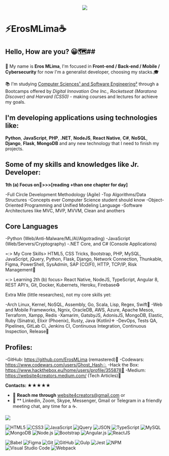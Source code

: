 <!-- Cover 
<p align="center">
	<img 
		alt=" " 
		loading="lazy" 
		src="./assets/Cover_GitHub.gif" 
		style="border-radius: 15px; box-shadow: 5px 5px 5px 5px rgba(0,0,0,.5);" 
		title="Eros MLima" 
	>
</p>  
#GoGoGo 🚀 🚀 🚀


<p align="center">
    <img windth="470" src="https://blog.radware.com/wp-content/uploads/2020/06/traffic-juanjo-1536x768.jpg" style="width: 480px; height: 200px; margin: 0px;">
</p> 

-->


<p align="center">
    <img windth="470" src="https://i.pinimg.com/originals/30/b8/17/30b8174c6f1a07e0af9bcf41fec3a5f5.gif">
</p>

<h1>⚡️ErosMLima☕️</h1> 

## Hello, How are you? 😀🗺️##

👨 My name is **Eros MLima**, I'm focused in **Front-end / Back-end / Mobile / Cybersecurity** for now I'm a generalist developer, choosing my stacks.🎓

📚 I'm studying [Computer Sciences¹ and Software Engineering²](https://www.igti.com.br/custom/desenvolvedor-front-end/) through a Bootcamps offered by *Digital Innovation One Inc., Rocketseat (Maratona Discover) and Harvard (CS50)* - making courses and lectures for achieve my goals. 

## I'm developing applications using technologies like:
**Python**, **JavaScript**, **PHP**, **.NET**, **NodeJS**, **React Native**, **C#**, **NoSQL**, **Django**, **Flask**, **MongoDB** and any new technology that I need to finish my projects.


<!-- Skills -->

## Some of my skills and knowledges like Jr. Developer:

<!-- Skills -->
**1th (a) Focus on🎯>>>[reading +than one chapter for day]**

-Full Circle Development Methodology (Agile)
-Top Algorithms/Data Structures
-Concepts ever Computer Science student should know
-Object-Oriented Programming and Unified Modeling Language
-Software Architectures like MVC, MVP, MVVM, Clean and anothers

<!-- Core Languages -->

## **Core Languages** ##

-Python (Web/Anti-Malware/ML/AI/Algotrading)
-JavaScript (Web/Servers/Cryptography)
-.NET Core, and C# (Console Applications)

<!-- Core Skills -->

 =:> My Core Skills> HTML5, CSS Tricks, Bootstrap, PHP, MySQL, JavaScript, jQuery, Python, Flask, Django, Network Connection, Thunkable, Figma, PowerShell, SysAdmin, SAP (CO/FI), HTTP, TCP/IP, Risk Management🐍

<!-- Learning -->

 =:> Learning 2th (b) focus> React Native, NodeJS, TypeScript, Angular 8, REST API's, Git, Docker, Kubernets, Heroku, Firebase♻️

<!-- Extra Mile-->

Extra Mile (little researches), not my core skills yet:

-Arch Linux, Kernel, NoSQL, Assembly, Go, Scala, Lisp, Regex, Swift🔰
-Web and Mobile Frameworks, Ngnix, OracleDB, AWS, Azure, Apache Mesos, Terraform, Xampp, Redis
-Xamarim, GatsbyJS, AdonisJS, MongoDB, Elastic, Ruby (Sinatra), Elixir (Phoenix), Rusty, Java (Kotlin)⚜️
-DevOps, Tests QA, Pipelines, GitLab Ci, Jenkins CI, Continuous Integration, Continuous Inspection, Release🧪

<!-- Profiles-->

## Profiles:
-GitHub: https://github.com/ErosMLima (remastered)🌟
-Codewars: https://www.codewars.com/users/Ghost_Hash♘
-Hack the Box: https://www.hackthebox.eu/home/users/profile/355878🕋
-Medium: https://website4creators.medium.com/ (Tech Articles)📝 

<!-- Contacts -->

**Contacts: ★★★★★**

- 💬 **Reach me through** website4creators@gmail.com or
- 📲 ** Linkedin, Zoom, Skype, Messenger, Gmail or Telegram in a friendly meeting chat, any time for a ☕️.
<!-- Charts -->
<img src="https://github-readme-stats.vercel.app/api/top-langs/?username=ErosMLima&layout=compact&theme=jolly"
style="max-width:120%" align="center">


<!-- Languages, libs and frameworks -->
<p align="left">
	<img alt="HTML5" src="https://img.shields.io/badge/-HTML-fff?style=plastic&logo=HTML5" title="HTML5" />
	<img alt="CSS3" src="https://img.shields.io/badge/-CSS-fff?style=plastic&logo=CSS3&logoColor=1572B6" title="CSS3" />
	<img alt="JavaScript" src="https://img.shields.io/badge/-JavaScript-fff?fff&style=plastic&logo=javascript&logoColor=f7ab00" title="JavaScript" />
	<img alt="jQuery" src="https://img.shields.io/badge/-jQuery-fff?style=plastic&logo=jquery&logoColor=4878a0" title="jQuery" />
	<img alt="JSON" src="https://img.shields.io/badge/-JSON-fff?style=plastic&logo=json&logoColor=1a1a1a" title="JSON" />
	<img alt="TypeScript" src="https://img.shields.io/badge/-TypeScript-fff?style=plastic&logo=typescript" title="TypeScript" />
	<img alt="MySQL" src="https://img.shields.io/badge/-MySQL-fff?style=plastic&logoColor=00758f&logo=mysql" title="MySQL" />
	<img alt="MongoDB" src="https://img.shields.io/badge/-MongoDB-fff?style=plastic&logoColor=009547&logo=mongodb" title="MongoDB" />
	<img alt="Node.js" src="https://img.shields.io/badge/-Node.js-fff?style=plastic&logoColor=fff&logo=node.js&logoColor=5B9856" title="Node.js" />
	<img alt="Bootstrap" src="https://img.shields.io/badge/-Bootstrap-fff?style=plastic&logo=bootstrap&logoColor=563D7C" title="Bootstrap" />
	<img alt="Angular.js" src="https://img.shields.io/badge/-Angular-fff?style=plastic&logo=angular&logoColor=af2d2f" title="Angular.js" />
	<img alt="ReactJS" src="https://img.shields.io/badge/-React-fff?style=plastic&logo=react&logoColor=18BCEE" title="ReactJS" />
</p>

<!-- Tools Front-end -->
<p align="left">
	<img alt="Babel" src="https://img.shields.io/badge/-Babel-fff?style=plastic&logo=babel" title="Babel" />
	<img alt="Figma" src="https://img.shields.io/badge/-Figma-fff?fff&style=plastic&logo=figma" title="Figma" />
	<img alt="Git" src="https://img.shields.io/badge/-Git-fff?style=plastic&logo=git" title="Git" />
	<img alt="GitHub" src="https://img.shields.io/badge/-GitHub-fff?style=plastic&logo=github&logoColor=333333" title="GitHub" />
	<img alt="Gulp" src="https://img.shields.io/badge/-Gulp-fff?style=plastic&logo=gulp" title="Gulp" />
	<img alt="Jest" src="https://img.shields.io/badge/-Jest-fff?style=plastic&logo=jest&logoColor=944058" title="Jest" />
	<img alt="NPM" src="https://img.shields.io/badge/-NPM-fff?style=plastic&logo=npm" title="NPM" />
	<img alt="Visual Studio Code" src="https://img.shields.io/badge/-Visual%20Studio%20Code-fff?style=plastic&logo=visual-studio-code&logoColor=007ACC" title="Visual Studio Code" />
	<img alt="Webpack" src="https://img.shields.io/badge/-Webpack-fff?style=plastic&logo=webpack&logoColor=1b74ba" title="Webpack" />
</p>
				
